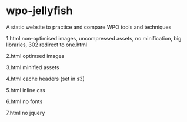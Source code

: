 # wpo-jellyfish
A static website to practice and compare WPO tools and techniques

1.html
non-optimised images, uncompressed assets, no minification, big libraries, 302 redirect to one.html

2.html
optimsed images

3.html
minified assets

4.html
cache headers (set in s3)

5.html
inline css

6.html
no fonts

7.html
no jquery
